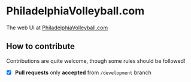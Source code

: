 # PhiladelphiaVolleyball.com
The web UI at [PhiladelphiaVolleyball.com](http://PhiladelphiaVolleyball.com)

## How to contribute

Contributions are quite welcome, though some rules should be followed!

- [x] **Pull requests** only **accepted** from `/development` branch
